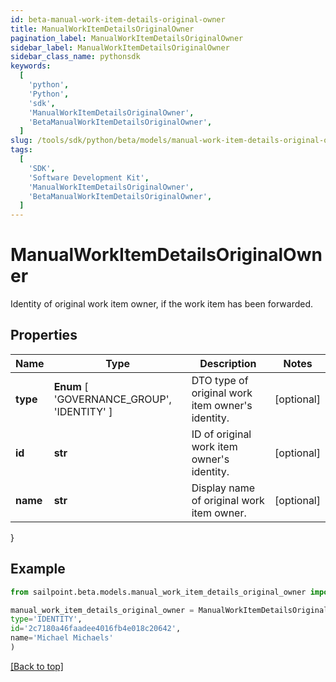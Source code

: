 ```yaml
---
id: beta-manual-work-item-details-original-owner
title: ManualWorkItemDetailsOriginalOwner
pagination_label: ManualWorkItemDetailsOriginalOwner
sidebar_label: ManualWorkItemDetailsOriginalOwner
sidebar_class_name: pythonsdk
keywords:
  [
    'python',
    'Python',
    'sdk',
    'ManualWorkItemDetailsOriginalOwner',
    'BetaManualWorkItemDetailsOriginalOwner',
  ]
slug: /tools/sdk/python/beta/models/manual-work-item-details-original-owner
tags:
  [
    'SDK',
    'Software Development Kit',
    'ManualWorkItemDetailsOriginalOwner',
    'BetaManualWorkItemDetailsOriginalOwner',
  ]
---
```


# ManualWorkItemDetailsOriginalOwner

Identity of original work item owner, if the work item has been forwarded.

## Properties

| Name | Type | Description | Notes |
| --- | --- | --- | --- |
| **type** | **Enum** [ 'GOVERNANCE_GROUP', 'IDENTITY' ] | DTO type of original work item owner's identity. | [optional] |
| **id** | **str** | ID of original work item owner's identity. | [optional] |
| **name** | **str** | Display name of original work item owner. | [optional] |

}

## Example

```python
from sailpoint.beta.models.manual_work_item_details_original_owner import ManualWorkItemDetailsOriginalOwner

manual_work_item_details_original_owner = ManualWorkItemDetailsOriginalOwner(
type='IDENTITY',
id='2c7180a46faadee4016fb4e018c20642',
name='Michael Michaels'
)

```

[[Back to top]](#)
